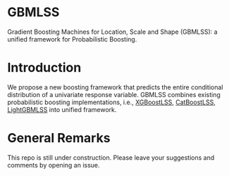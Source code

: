 # GBMLSS
Gradient Boosting Machines for Location, Scale and Shape (GBMLSS): a unified framework for Probabilistic Boosting.

# Introduction
We propose a new boosting framework that predicts the entire conditional distribution of a univariate response variable. GBMLSS combines existing probabilistic boosting implementations, i.e., [XGBoostLSS](https://github.com/StatMixedML/XGBoostLSS), [CatBoostLSS](https://github.com/StatMixedML/CatBoostLSS), [LightGBMLSS](https://github.com/StatMixedML/LightGBMLSS) into unified framework.  

# General Remarks
This repo is still under construction. Please leave your suggestions and comments by opening an issue.


